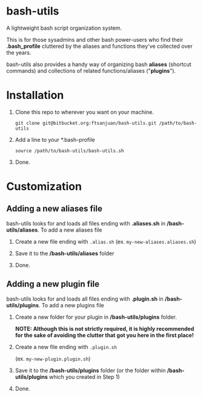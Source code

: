 bash-utils
==========

A lightweight bash script organization system.

This is for those sysadmins and other bash power-users who find their **.bash_profile** cluttered by the aliases and functions they've collected over the years.

bash-utils also provides a handy way of organizing bash **aliases** (shortcut commands) and collections of related functions/aliases ("**plugins**").


# Installation

1. Clone this repo to wherever you want on your machine.

	`git clone git@bitbucket.org:ftsanjuan/bash-utils.git /path/to/bash-utils`	


2. Add a line to your *.bash-profile

	`source /path/to/bash-utils/bash-utils.sh`


3. Done.


# Customization


## Adding a new aliases file

bash-utils looks for and loads all files ending with **.aliases.sh** in **/bash-utils/aliases**.  To add a new aliases file

1.  Create a new file ending with `.alias.sh` (ex. `my-new-aliases.aliases.sh`)


2.  Save it to the **/bash-utils/aliases** folder


3.  Done.

## Adding a new plugin file

bash-utils looks for and loads all files ending with **.plugin.sh** in **/bash-utils/plugins**.  To add a new plugins file

1.  Create a new folder for your plugin in **/bash-utils/plugins** folder.

	**NOTE: Although this is not strictly required, it is highly recommended for the sake of avoiding the clutter that got you here in the first place!**


2.  Create a new file ending with `.plugin.sh` 
	
	(ex. `my-new-plugin.plugin.sh`)


3.  Save it to the **/bash-utils/plugins** folder (or the folder within **/bash-utils/plugins** which you created in Step 1)


4.  Done.